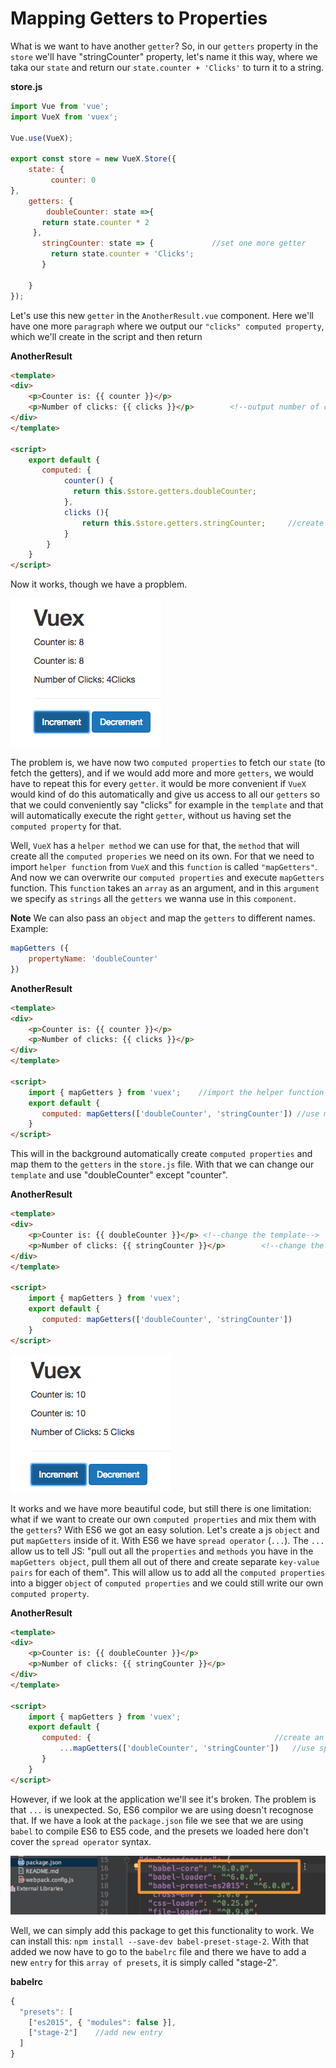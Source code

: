 # Mapping Getters to Properties

What is we want to have another `getter`? So, in our `getters` property in the `store` we'll have "stringCounter" property, let's name it this way, where we taka our `state` and return our `state.counter + 'Clicks'` to turn it to a string. 

**store.js**

```js
import Vue from 'vue';          
import VueX from 'vuex';

Vue.use(VueX);  

export const store = new VueX.Store({              
    state: {
         counter: 0           
},
    getters: {                  
        doubleCounter: state =>{
       return state.counter * 2         
     },
       stringCounter: state => {             //set one more getter
         return state.counter + 'Clicks';
       }

    }
});            
```

Let's use this new `getter` in the `AnotherResult.vue` component. Here we'll have one more `paragraph` where we output our `"clicks" computed property`, which we'll create in the script and then return 

**AnotherResult**

```html
<template>
<div>
    <p>Counter is: {{ counter }}</p>
    <p>Number of clicks: {{ clicks }}</p>        <!--output number of clicks-->
</div>
</template>

<script>
    export default {
       computed: {
            counter() {
              return this.$store.getters.doubleCounter;     
            },
            clicks (){
                return this.$store.getters.stringCounter;     //create computed property
            }
        }
    }
</script>
```

Now it works, though we have a propblem. 

![clicks-number](../clicks-number.png)

The problem is, we have now two `computed properties` to fetch our `state` (to fetch the getters), and if we would add more and more `getters`, we would have to repeat this for every `getter`. it would be more convenient if `VueX` would kind of do this automatically and give us access to all our `getters` so that we could conveniently say "clicks" for example in the `template` and that will automatically execute the right `getter`, without us having set the `computed property` for that. 

Well, `VueX` has a `helper method` we can use for that, the `method` that will create all the `computed properies` we need on its own. For that we need to import `helper function` from `VueX` and this `function` is called `"mapGetters"`. And now we can overwrite our `computed properties` and execute `mapGetters` function. This `function` takes an `array` as an argument, and in this `argument` we specify as `strings` all the `getters` we wanna use in this `component`. 

**Note** We can also pass an `object` and map the `getters` to different names. Example: 
```js
mapGetters ({
    propertyName: 'doubleCounter'
})
```

**AnotherResult**

```html
<template>
<div>
    <p>Counter is: {{ counter }}</p>
    <p>Number of clicks: {{ clicks }}</p>        
</div>
</template>

<script>
    import { mapGetters } from 'vuex';    //import the helper function
    export default {
       computed: mapGetters(['doubleCounter', 'stringCounter']) //use mapGetters
    }
</script>
```

This will in the background automatically create `computed properties` and map them to the `getters` in the `store.js` file. With that we can change our `template` and use "doubleCounter" except "counter". 

**AnotherResult**

```html
<template>
<div>
    <p>Counter is: {{ doubleCounter }}</p> <!--change the template-->
    <p>Number of clicks: {{ stringCounter }}</p>        <!--change the template-->
</div>
</template>

<script>
    import { mapGetters } from 'vuex';    
    export default {
       computed: mapGetters(['doubleCounter', 'stringCounter']) 
    }
</script>
```
![map-getters](../map-getters.png)

It works and we have more beautiful code, but still there is one limitation: what if we want to create our own `computed properties` and mix them with the `getters`? With ES6 we got an easy solution. Let's create a js `object` and put `mapGetters` inside of it. With ES6 we have `spread operator` (`...`). The `...` allow us to tell JS: "pull out all the `properties` and `methods` you have in the `mapGetters object`, pull them all out of there and create separate `key-value pairs` for each of them". This will allow us to add all the `computed properties` into a bigger `object` of `computed properties` and we could still write our own `computed property`. 

**AnotherResult**

```html
<template>
<div>
    <p>Counter is: {{ doubleCounter }}</p> 
    <p>Number of clicks: {{ stringCounter }}</p>        
</div>
</template>

<script>
    import { mapGetters } from 'vuex';    
    export default {
       computed: {                                         //create an object
           ...mapGetters(['doubleCounter', 'stringCounter'])   //use spread operator 
       }
    }
</script>
```
However, if we look at the application we'll see it's broken. The problem is that `...` is unexpected. So, ES6 compilor we are using doesn't recognose that. If we have a look at the `package.json` file we see that we are using `babel` to compile ES6 to ES5 code, and the presets we loaded here don't cover the `spread operator` syntax. 

![babel-compilor](../babel-compilor.png)

Well, we can simply add this package to get this functionality to work. We can install this: `npm install --save-dev babel-preset-stage-2`. With that added we now have to go to the `babelrc` file and there we have to add a new `entry` for this `array of presets`, it is simply called "stage-2". 

**babelrc**

```js
{
  "presets": [
    ["es2015", { "modules": false }],
    ["stage-2"]    //add new entry
  ]
}
```